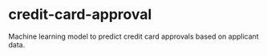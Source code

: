 # credit-card-approval
Machine learning model to predict credit card approvals based on applicant data.
